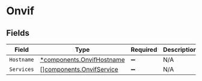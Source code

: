 # Onvif


## Fields

| Field                                                                 | Type                                                                  | Required                                                              | Description                                                           |
| --------------------------------------------------------------------- | --------------------------------------------------------------------- | --------------------------------------------------------------------- | --------------------------------------------------------------------- |
| `Hostname`                                                            | [*components.OnvifHostname](../../models/components/onvifhostname.md) | :heavy_minus_sign:                                                    | N/A                                                                   |
| `Services`                                                            | [][components.OnvifService](../../models/components/onvifservice.md)  | :heavy_minus_sign:                                                    | N/A                                                                   |